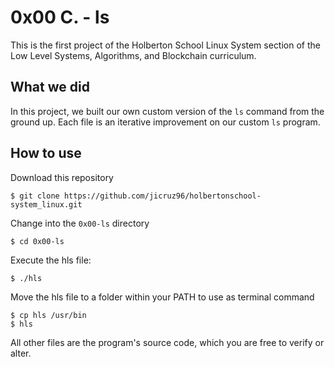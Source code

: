 # 0x00 C. - ls

This is the first project of the Holberton School Linux System section of the Low Level Systems, Algorithms, and Blockchain curriculum.

## What we did

In this project, we built our own custom version of the `ls` command from the ground up. Each file is an iterative improvement on our custom `ls` program. 

## How to use

Download this repository

```
$ git clone https://github.com/jicruz96/holbertonschool-system_linux.git
```

Change into the `0x00-ls` directory
```
$ cd 0x00-ls
```

Execute the hls file:
```
$ ./hls
```

Move the hls file to a folder within your PATH to use as terminal command
```
$ cp hls /usr/bin
$ hls
```

All other files are the program's source code, which you are free to verify or alter.
